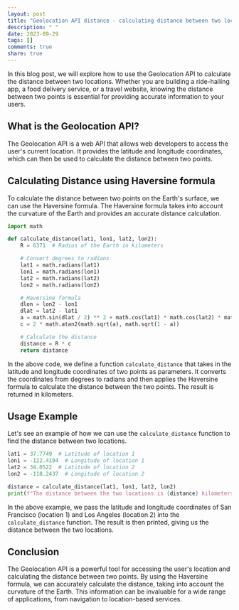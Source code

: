 ```yaml
---
layout: post
title: "Geolocation API distance - calculating distance between two locations"
description: " "
date: 2023-09-29
tags: []
comments: true
share: true
---
```


In this blog post, we will explore how to use the Geolocation API to calculate the distance between two locations. Whether you are building a ride-hailing app, a food delivery service, or a travel website, knowing the distance between two points is essential for providing accurate information to your users.

## What is the Geolocation API?

The Geolocation API is a web API that allows web developers to access the user's current location. It provides the latitude and longitude coordinates, which can then be used to calculate the distance between two points.

## Calculating Distance using Haversine formula

To calculate the distance between two points on the Earth's surface, we can use the Haversine formula. The Haversine formula takes into account the curvature of the Earth and provides an accurate distance calculation.

```python
import math

def calculate_distance(lat1, lon1, lat2, lon2):
    R = 6371  # Radius of the Earth in kilometers

    # Convert degrees to radians
    lat1 = math.radians(lat1)
    lon1 = math.radians(lon1)
    lat2 = math.radians(lat2)
    lon2 = math.radians(lon2)

    # Haversine formula
    dlon = lon2 - lon1
    dlat = lat2 - lat1
    a = math.sin(dlat / 2) ** 2 + math.cos(lat1) * math.cos(lat2) * math.sin(dlon / 2) ** 2
    c = 2 * math.atan2(math.sqrt(a), math.sqrt(1 - a))

    # Calculate the distance
    distance = R * c
    return distance
```

In the above code, we define a function `calculate_distance` that takes in the latitude and longitude coordinates of two points as parameters. It converts the coordinates from degrees to radians and then applies the Haversine formula to calculate the distance between the two points. The result is returned in kilometers.

## Usage Example

Let's see an example of how we can use the `calculate_distance` function to find the distance between two locations.

```python
lat1 = 37.7749  # Latitude of location 1
lon1 = -122.4194  # Longitude of location 1
lat2 = 34.0522  # Latitude of location 2
lon2 = -118.2437  # Longitude of location 2

distance = calculate_distance(lat1, lon1, lat2, lon2)
print(f"The distance between the two locations is {distance} kilometers.")
```

In the above example, we pass the latitude and longitude coordinates of San Francisco (location 1) and Los Angeles (location 2) into the `calculate_distance` function. The result is then printed, giving us the distance between the two locations.

## Conclusion

The Geolocation API is a powerful tool for accessing the user's location and calculating the distance between two points. By using the Haversine formula, we can accurately calculate the distance, taking into account the curvature of the Earth. This information can be invaluable for a wide range of applications, from navigation to location-based services.